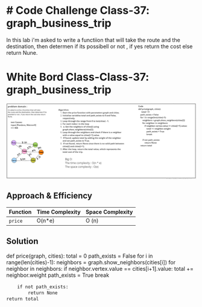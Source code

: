 # # Code Challenge Class-37: graph_business_trip
In this lab i'm asked to write a functiion that will take the route and the destination, then determen if its possibell or not , if yes return the cost else return Nune. 

# White Bord Class-Class-37: graph_business_trip
![MarineGEO circle logo](/graphs/png/price%20graph.png)









## Approach & Efficiency
| Function | Time Complexity | Space Complexity |
| -------- | -------------- | ---------------- |
| `price`  | O(n*e)    | O (n)           |




## Solution

   def price(graph, cities):
      total = 0
    path_exists = False
    for i in range(len(cities)-1):
        neighbors = graph.show_neighbors(cities[i])
        for neighbor in neighbors:
            if neighbor.vertex.value == cities[i+1].value:
                total += neighbor.weight
                path_exists = True
                break

        if not path_exists:
            return None
    return total